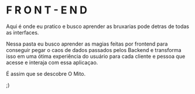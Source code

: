 # F R O N T - E N D

Aqui é onde eu pratico e busco aprender as bruxarias pode detras de todas as interfaces.

Nessa pasta eu busco aprender as magias feitas por frontend para conseguir pegar
o caos de dados passados pelos Backend e transforma isso em uma ótima experiência
do usuário para cada cliente e pessoa que acesse e interaja com essa aplicaçao.

É assim que se descobre O Mito.

;)